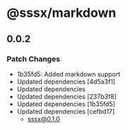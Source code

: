 # @sssx/markdown

## 0.0.2

### Patch Changes

- 1b35fd5: Added markdown support
- Updated dependencies [4d5a3f1]
- Updated dependencies
- Updated dependencies [237b3f8]
- Updated dependencies [1b35fd5]
- Updated dependencies [cefbd17]
  - sssx@0.1.0
